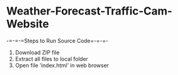 # Weather-Forecast-Traffic-Cam-Website

-=-=-=Steps to Run Source Code=-=-=-
1. Download ZIP file
2. Extract all files to local folder
3. Open file 'index.html' in web browser
